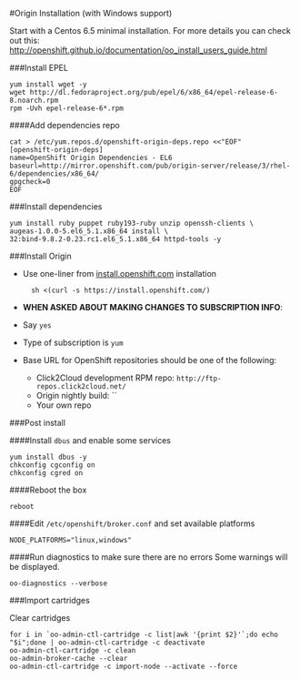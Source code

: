 #Origin Installation (with Windows support)

Start with a Centos 6.5 minimal installation. For more details you can check out this: http://openshift.github.io/documentation/oo_install_users_guide.html

###Install EPEL

	yum install wget -y 
	wget http://dl.fedoraproject.org/pub/epel/6/x86_64/epel-release-6-8.noarch.rpm
	rpm -Uvh epel-release-6*.rpm

####Add dependencies repo
 
	cat > /etc/yum.repos.d/openshift-origin-deps.repo <<"EOF"
	[openshift-origin-deps]
	name=OpenShift Origin Dependencies - EL6
	baseurl=http://mirror.openshift.com/pub/origin-server/release/3/rhel-6/dependencies/x86_64/
	gpgcheck=0
	EOF

###Install dependencies

	yum install ruby puppet ruby193-ruby unzip openssh-clients \
	augeas-1.0.0-5.el6_5.1.x86_64 install \
	32:bind-9.8.2-0.23.rc1.el6_5.1.x86_64 httpd-tools -y

###Install Origin

- Use one-liner from [install.openshift.com](http://install.openshift.com) installation 
	
		sh <(curl -s https://install.openshift.com/)

- **WHEN ASKED ABOUT MAKING CHANGES TO SUBSCRIPTION INFO**:
 - Say `yes`
 - Type of subscription is `yum`
 - Base URL for OpenShift repositories should be one of the following:
   - Click2Cloud development RPM repo: `http://ftp-repos.click2cloud.net/`
   - Origin nightly build: ``
   - Your own repo


###Post install

####Install `dbus` and enable some services

	yum install dbus -y
	chkconfig cgconfig on
	chkconfig cgred on

####Reboot the box

	reboot

####Edit `/etc/openshift/broker.conf` and set available platforms

	NODE_PLATFORMS="linux,windows"

####Run diagnostics to make sure there are no errors
Some warnings will be displayed.
 
	oo-diagnostics --verbose

###Import cartridges

Clear cartridges

	for i in `oo-admin-ctl-cartridge -c list|awk '{print $2}'`;do echo "$i";done | oo-admin-ctl-cartridge -c deactivate
	oo-admin-ctl-cartridge -c clean
	oo-admin-broker-cache --clear
	oo-admin-ctl-cartridge -c import-node --activate --force
